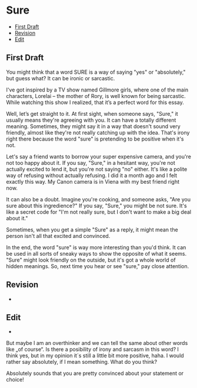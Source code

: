 # Sure

- [First Draft](#first-draft)
- [Revision](#revision)
- [Edit](#edit)

## First Draft

You might think that a word SURE is a way of saying "yes" or "absolutely," but guess what? It can be ironic or sarcastic.

I've got inspired by a TV show named Gillmore girls, where one of the main characters, Lorelai – the mother of Rory, is well known for being sarcastic. While watching this show I realized, that it’s a perfect word for this essay. 

Well, let’s get straight to it. At first sight, when someone says, "Sure," it usually means they're agreeing with you. It can have a totally different meaning. Sometimes, they might say it in a way that doesn't sound very friendly, almost like they're not really catching up with the idea. That's irony right there because the word "sure" is pretending to be positive when it's not.

Let's say a friend wants to borrow your super expensive camera, and you're not too happy about it. If you say, "Sure," in a hesitant way, you're not actually excited to lend it, but you're not saying "no" either. It's like a polite way of refusing without actually refusing. I did it a month ago and I felt exactly this way. My Canon camera is in Viena with my best friend right now.

It can also be a doubt. Imagine you're cooking, and someone asks, "Are you sure about this ingredience?" If you say, "Sure," you might be not sure. It's like a secret code for "I'm not really sure, but I don't want to make a big deal about it."

Sometimes, when you get a simple "Sure" as a reply, it might mean the person isn't all that excited and convinced.

In the end, the word "sure" is way more interesting than you'd think. It can be used in all sorts of sneaky ways to show the opposite of what it seems. "Sure" might look friendly on the outside, but it's got a whole world of hidden meanings. So, next time you hear or see "sure," pay close attention.

## Revision

-

## Edit

-

But maybe I am an overthinker and we can tell the same about other words like „of course“. Is there a posibility of irony and sarcasm in this word? I think yes, but in my opinion it´s still a little bit more positive, haha. I would rather say absolutely, if I mean something. What do you think?

Absolutely sounds that you are pretty convinced about your statement or choice!
